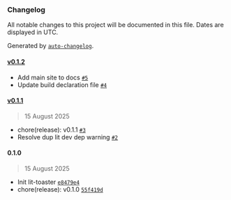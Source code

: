 ### Changelog

All notable changes to this project will be documented in this file. Dates are displayed in UTC.

Generated by [`auto-changelog`](https://github.com/CookPete/auto-changelog).

#### [v0.1.2](https://github.com/brysonbw/lit-toaster/compare/v0.1.1...v0.1.2)

- Add main site to docs [`#5`](https://github.com/brysonbw/lit-toaster/pull/5)
- Update build declaration file [`#4`](https://github.com/brysonbw/lit-toaster/pull/4)

#### [v0.1.1](https://github.com/brysonbw/lit-toaster/compare/0.1.0...v0.1.1)

> 15 August 2025

- chore(release): v0.1.1 [`#3`](https://github.com/brysonbw/lit-toaster/pull/3)
- Resolve dup lit dev dep warning [`#2`](https://github.com/brysonbw/lit-toaster/pull/2)

#### 0.1.0

> 15 August 2025

- Init lit-toaster [`e8479e4`](https://github.com/brysonbw/lit-toaster/commit/e8479e4a0c981d2a5fbf33657c222ed298657a83)
- chore(release): v0.1.0 [`55f419d`](https://github.com/brysonbw/lit-toaster/commit/55f419d78c48612d3b8a48b3546e9a5520a6ec0f)
